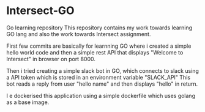 # Intersect-GO
 Go learning repository
This repository contains my work towards learning GO lang and also the work towards Intersect assignment.

First few commits are basically for learnning GO where i created a simple hello world code and then a simple rest API that displays "Welcome to Intersect" in browser on port 8000.

Then i tried creating a simple slack bot in GO, which connects to slack using a API token which is stored in an environment variable "SLACK_API"
This bot reads a reply from user "hello name" and then displays "hello" in return.

I e dockerised this application using a simple dockerfile which uses golang as a base image.
